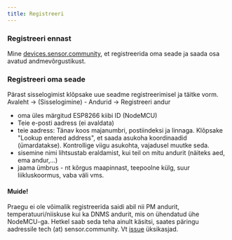 ```yaml
---
title: Registreeri
---
```


### Registreeri ennast

Mine [devices.sensor.community](https://devices.sensor.community/), et registreerida oma seade ja saada osa avatud andmevõrgustikust.


### Registreeri oma seade
Pärast sisselogimist klõpsake uue seadme registreerimisel ja täitke vorm.
Avaleht -> (Sisselogimine) - Andurid -> Registreeri andur

* oma üles märgitud ESP8266 kiibi ID (NodeMCU)
* Teie e-posti aadress (ei avaldata)
* teie aadress: Tänav koos majanumbri, postiindeksi ja linnaga. Klõpsake "Lookup entered address", et saada asukoha koordinaadid (ümardatakse). Kontrollige viigu asukohta, vajadusel muutke seda.
* sisemine nimi lihtsustab eraldamist, kui teil on mitu andurit (näiteks aed, ema andur,...)
* jaama ümbrus - nt kõrgus maapinnast, teepoolne külg, suur liikluskoormus, vaba väli vms.


#### Muide!
Praegu ei ole võimalik registreerida saidi abil nii PM andurit, temperatuuri/niiskuse kui ka DNMS andurit, mis on ühendatud ühe NodeMCU-ga.
Hetkel saab seda teha ainult käsitsi, saates päringu aadressile tech (at) sensor.community.
Vt [issue](https://github.com/opendata-stuttgart/sensor.community/issues/117) üksikasjad.
